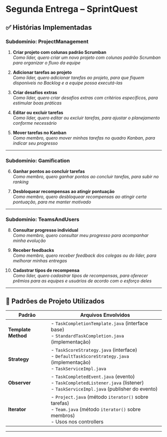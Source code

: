 
# Segunda Entrega – SprintQuest

## ✅ Histórias Implementadas

### Subdomínio: **ProjectManagement**
1. **Criar projeto com colunas padrão Scrumban**  
   _Como líder, quero criar um novo projeto com colunas padrão Scrumban para organizar o fluxo da equipe_

2. **Adicionar tarefas ao projeto**  
   _Como líder, quero adicionar tarefas ao projeto, para que fiquem disponíveis no Backlog e a equipe possa executá-las_

3. **Criar desafios extras**  
   _Como líder, quero criar desafios extras com critérios específicos, para estimular boas práticas_

4. **Editar ou excluir tarefas**  
   _Como líder, quero editar ou excluir tarefas, para ajustar o planejamento conforme necessário_

5. **Mover tarefas no Kanban**  
   _Como membro, quero mover minhas tarefas no quadro Kanban, para indicar seu progresso_

---

### Subdomínio: **Gamification**
6. **Ganhar pontos ao concluir tarefas**  
   _Como membro, quero ganhar pontos ao concluir tarefas, para subir no ranking_

7. **Desbloquear recompensas ao atingir pontuação**  
   _Como membro, quero desbloquear recompensas ao atingir certa pontuação, para me manter motivado_

---

### Subdomínio: **TeamsAndUsers**
8. **Consultar progresso individual**  
   _Como membro, quero consultar meu progresso para acompanhar minha evolução_

9. **Receber feedbacks**  
   _Como membro, quero receber feedback dos colegas ou do líder, para melhorar minhas entregas_

10. **Cadastrar tipos de recompensa**  
    _Como líder, quero cadastrar tipos de recompensas, para oferecer prêmios para as equipes e usuários de acordo com o esforço deles_

---

## 📐 Padrões de Projeto Utilizados

| Padrão              | Arquivos Envolvidos                                                                                                                 |
| ------------------- | ----------------------------------------------------------------------------------------------------------------------------------- |
| **Template Method** | - `TaskCompletionTemplate.java` (interface base)<br>- `StandardTaskCompletion.java` (implementação)                                 |
| **Strategy**        | - `TaskScoreStrategy.java` (interface)<br>- `DefaultTaskScoreStrategy.java` (implementação)<br>- `TaskServiceImpl.java`             |
| **Observer**        | - `TaskCompletedEvent.java` (evento)<br>- `TaskCompletedListener.java` (listener)<br>- `TaskServiceImpl.java` (publisher do evento) |
| **Iterator**        | - `Project.java` (método `iterator()` sobre tarefas)<br>- `Team.java` (método `iterator()` sobre membros)<br>- Usos nos controllers |

---